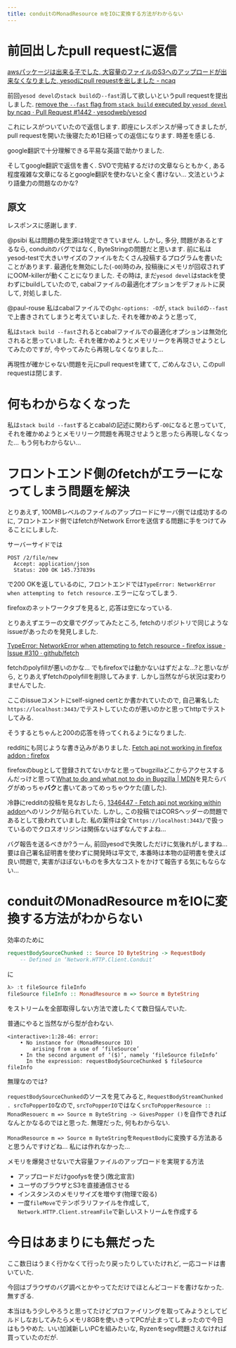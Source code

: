 ```yaml
---
title: conduitのMonadResource mをIOに変換する方法がわからない
---
```


# 前回出したpull requestに返信

[awsパッケージは出来る子でした, 大容量のファイルのS3へのアップロードが出来なくなりました, yesodにpull requestを出しました - ncaq](https://www.ncaq.net/2017/09/05/)

前回`yesod devel`の`stack build`の`--fast`消して欲しいというpull requestを提出しました.
[remove the `--fast` flag from `stack build` executed by `yesod devel` by ncaq · Pull Request #1442 · yesodweb/yesod](https://github.com/yesodweb/yesod/pull/1442#issuecomment-327147553)

これにレスがついていたので返信します.
即座にレスポンスが帰ってきましたが,
pull requestを開いた後寝たため1日経っての返信になります.
時差を感じる.

google翻訳で十分理解できる平易な英語で助かりました.

そしてgoogle翻訳で返信を書く.
SVOで完結するだけの文章ならともかく,
ある程度複雑な文章になるとgoogle翻訳を使わないと全く書けない…
文法というより語彙力の問題なのかな?

## 原文

レスポンスに感謝します.

@psibi
私は問題の発生源は特定できていません.
しかし,
多分,
問題があるとするなら,
conduitのバグではなく,
ByteStringの問題だと思います.
前に私はyesod-testで大きいサイズのファイルをたくさん投稿するプログラムを書いたことがあります.
最適化を無効にした(`-O0`)時のみ,
投稿後にメモリが回収されずにOOM-killerが動くことになりました.
その時は,
まだ`yesod devel`はstackを使わずにbuildしていたので,
cabalファイルの最適化オプションをデフォルトに戻して,
対処しました.

@paul-rouse
私はcabalファイルでの`ghc-options: -O`が,
`stack build`の`--fast`で上書きされてしまうと考えていました.
それを確かめようと思って,

私は`stack build --fast`されるとcabalファイルでの最適化オプションは無効化されると思っていました.
それを確かめようとメモリリークを再現させようとしてみたのですが,
今やってみたら再現しなくなりました…

再現性が確かじゃない問題を元にpull requestを建てて,
ごめんなさい,
このpull requestは閉じます.

# 何もわからなくなった

私は`stack build --fast`するとcabalの記述に関わらず`-O0`になると思っていて,
それを確かめようとメモリリーク問題を再現させようと思ったら再現しなくなった…
もう何もわからない…

# フロントエンド側のfetchがエラーになってしまう問題を解決

とりあえず,
100MBレベルのファイルのアップロードにサーバ側では成功するのに,
フロントエンド側ではfetchがNetwork Errorを送信する問題に手をつけてみることにしました.

サーバーサイドでは

~~~
POST /2/file/new
  Accept: application/json
  Status: 200 OK 145.737839s
~~~

で200 OKを返しているのに,
フロントエンドでは`TypeError: NetworkError when attempting to fetch resource.`エラーになってしまう.

firefoxのネットワークタブを見ると,
応答は空になっている.

とりあえずエラーの文章でググッてみたところ,
fetchのリポジトリで同じようなissueがあったのを発見しました.

[TypeError: NetworkError when attempting to fetch resource - firefox issue · Issue #310 · github/fetch](https://github.com/github/fetch/issues/310)

fetchのpolyfillが悪いのかな…
でもfirefoxでは動かないはずだよな…?と思いながら,
とりあえずfetchのpolyfillを削除してみます.
しかし当然ながら状況は変わりませんでした.

ここのissueコメントにself-signed certとか書かれていたので,
自己署名した`https://localhost:3443/`でテストしていたのが悪いのかと思ってhttpでテストしてみる.

そうするとちゃんと200の応答を待ってくれるようになりました.

redditにも同じような書き込みがありました.
[Fetch api not working in firefox addon : firefox](https://www.reddit.com/r/firefox/comments/5yhwob/fetch_api_not_working_in_firefox_addon/)

firefoxのbugとして登録されてないかなと思ってbugzillaどこからアクセスするんだっけと思って[What to do and what not to do in Bugzilla | MDN](https://developer.mozilla.org/ja/docs/What_to_do_and_what_not_to_do_in_Bugzilla)を見たらバグがめっちゃ**バク**と書いてあってめっちゃウケた(直した).

冷静にredditの投稿を見なおしたら,
[1346447 - Fetch api not working within addon](https://bugzilla.mozilla.org/show_bug.cgi?id=1346447)へのリンクが貼られていた.
しかし,
この投稿ではCORSヘッダーの問題であるとして扱われていました.
私の案件は全て`https://localhost:3443/`で扱っているのでクロスオリジンは関係ないはずなんですよね…

バグ報告を送るべきか?うーん,
前回yesodで失敗しただけに気後れがしますね…
要は自己署名証明書を使わずに開発時は平文で,
本番時は本物の証明書を使えば良い問題で,
実害がほぼないものを多大なコストをかけて報告する気にもならない…

# conduitのMonadResource mをIOに変換する方法がわからない

効率のために

~~~hs
requestBodySourceChunked :: Source IO ByteString -> RequestBody
  	-- Defined in ‘Network.HTTP.Client.Conduit’
~~~

に

~~~hs
λ> :t fileSource fileInfo
fileSource fileInfo :: MonadResource m => Source m ByteString
~~~

をストリームを全部取得しない方法で渡したくて数日悩んでいた.

普通にやると当然ながら型が合わない.

~~~
<interactive>:1:28-46: error:
    • No instance for (MonadResource IO)
        arising from a use of ‘fileSource’
    • In the second argument of ‘($)’, namely ‘fileSource fileInfo’
      In the expression: requestBodySourceChunked $ fileSource fileInfo
~~~

無理なのでは?

`requestBodySourceChunked`のソースを見てみると,
`RequestBodyStreamChunked . srcToPopperIO`なので,
`srcToPopperIO`ではなく`srcToPopperResource :: MonadResouerc m => Source m ByteString -> GivesPopper ()`を自作できればなんとかなるのではと思った.
無理だった,
何もわからない.

`MonadResource m => Source m ByteString`を`RequestBody`に変換する方法あると思うんですけどね…
私には作れなかった…

メモリを爆発させないで大容量ファイルのアップロードを実現する方法

* アップロードだけgoofysを使う(敗北宣言)
* ユーザのブラウザとS3を直接通信させる
* インスタンスのメモリサイズを増やす(物理で殴る)
* 一度`fileMove`でテンポラリファイルを作成して, `Network.HTTP.Client.streamFile`で新しいストリームを作成する

# 今日はあまりにも無だった

ここ数日はうまく行かなくて行ったり戻ったりしていたけれど,
一応コードは書いていた.

今回はブラウザのバグ調べとかやってただけでほとんどコードを書けなかった.
無すぎる.

本当はもう少しやろうと思ってたけどプロファイリングを取ってみようとしてビルドしなおしてみたらメモリ8GBを使いきってPCが止まってしまったので今日はもうやめた.
いい加減新しいPCを組みたいな,
Ryzenをsegv問題さえなければ買っていたのだが.
